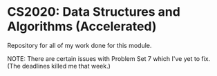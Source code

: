 CS2020: Data Structures and Algorithms (Accelerated)
===

Repository for all of my work done for this module. 

NOTE: There are certain issues with Problem Set 7 which I've yet to fix. (The deadlines killed me that week.)
